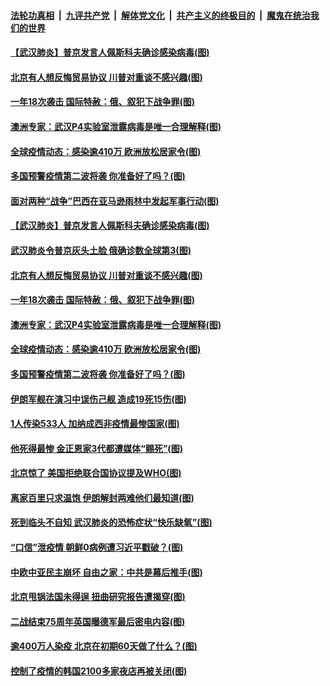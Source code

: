 

####  [法轮功真相](../../../../basic/blob/master/README.md?t=05122331) &nbsp;|&nbsp; [九评共产党](../../../../9ping.md/blob/master/README.md?t=05122331) &nbsp;|&nbsp; [解体党文化](../../../../jtdwh.md/blob/master/README.md?t=05122331)  &nbsp;|&nbsp; [共产主义的终极目的](../../../../gczydzjmd.md/blob/master/README.md?t=05122331) &nbsp;|&nbsp; [魔鬼在统治我们的世界](../../../../mgztzwmdsj.md/blob/master/README.md?t=05122331) 

#### [【武汉肺炎】普京发言人佩斯科夫确诊感染病毒(图)](../pages/p9/933045.md?t=05122331) 

#### [北京有人想反悔贸易协议 川普对重谈不感兴趣(图)](../pages/p9/932976.md?t=05122331) 

#### [一年18次袭击 国际特赦：俄、叙犯下战争罪(图)](../pages/p9/932904.md?t=05122331) 

#### [澳洲专家：武汉P4实验室泄露病毒是唯一合理解释(图)](../pages/p9/932948.md?t=05122331) 

#### [全球疫情动态：感染逾410万 欧洲放松居家令(图)](../pages/p9/932942.md?t=05122331) 

#### [多国预警疫情第二波将袭 你准备好了吗？(图)](../pages/p9/932928.md?t=05122331) 

#### [面对两种“战争”巴西在亚马逊雨林中发起军事行动(图)](../pages/p9/933052.md?t=05122331) 

#### [【武汉肺炎】普京发言人佩斯科夫确诊感染病毒(图)](../pages/p9/933045.md?t=05122331) 

#### [武汉肺炎令普京灰头土脸 俄确诊数全球第3(图)](../pages/p9/932910.md?t=05122331) 

#### [北京有人想反悔贸易协议 川普对重谈不感兴趣(图)](../pages/p9/932976.md?t=05122331) 

#### [一年18次袭击 国际特赦：俄、叙犯下战争罪(图)](../pages/p9/932904.md?t=05122331) 

#### [澳洲专家：武汉P4实验室泄露病毒是唯一合理解释(图)](../pages/p9/932948.md?t=05122331) 

#### [全球疫情动态：感染逾410万 欧洲放松居家令(图)](../pages/p9/932942.md?t=05122331) 

#### [多国预警疫情第二波将袭 你准备好了吗？(图)](../pages/p9/932928.md?t=05122331) 

#### [伊朗军舰在演习中误伤己舰 造成19死15伤(图)](../pages/p9/932914.md?t=05122331) 

#### [1人传染533人 加纳成西非疫情最惨国家(图)](../pages/p9/932889.md?t=05122331) 

#### [他死得最惨 金正恩家3代都遭媒体“赐死”(图)](../pages/p9/932782.md?t=05122331) 

#### [北京惊了 美国拒绝联合国协议提及WHO(图)](../pages/p9/932856.md?t=05122331) 

#### [离家百里只求温饱 伊朗解封两难他们最知道(图)](../pages/p9/932850.md?t=05122331) 

#### [死到临头不自知 武汉肺炎的恐怖症状“快乐缺氧”(图)](../pages/p9/932787.md?t=05122331) 

#### [“口信”泄疫情 朝鲜0病例遭习近平戳破？(图)](../pages/p9/932748.md?t=05122331) 

#### [中欧中亚民主崩坏 自由之家：中共是幕后推手(图)](../pages/p9/932750.md?t=05122331) 

#### [北京甩锅法国未得逞 扭曲研究报告遭揭穿(图)](../pages/p9/932679.md?t=05122331) 

#### [二战结束75周年英国曝德军最后密电内容(图)](../pages/p9/932738.md?t=05122331) 

#### [逾400万人染疫 北京在初期60天做了什么？(图)](../pages/p9/932677.md?t=05122331) 

#### [控制了疫情的韩国2100多家夜店再被关闭(图)](../pages/p9/932720.md?t=05122331) 

